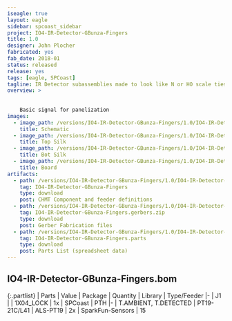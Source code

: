 ```yaml
---
iseagle: true
layout: eagle
sidebar: spcoast_sidebar
project: IO4-IR-Detector-GBunza-Fingers
title: 1.0
designer: John Plocher
fabricated: yes
fab_date: 2018-01
status: released
release: yes
tags: [eagle, SPCoast]
tagline: IR Detector subassemblies made to look like N or HO scale ties.
overview: >
    
    
    Basic signal for panelization
images:
  - image_path: /versions/IO4-IR-Detector-GBunza-Fingers/1.0/IO4-IR-Detector-GBunza-Fingers.sch.png
    title: Schematic
  - image_path: /versions/IO4-IR-Detector-GBunza-Fingers/1.0/IO4-IR-Detector-GBunza-Fingers.top.brd.png
    title: Top Silk
  - image_path: /versions/IO4-IR-Detector-GBunza-Fingers/1.0/IO4-IR-Detector-GBunza-Fingers.bot.brd.png
    title: Bot Silk
  - image_path: /versions/IO4-IR-Detector-GBunza-Fingers/1.0/IO4-IR-Detector-GBunza-Fingers.brd.png
    title: Board
artifacts:
  - path: /versions/IO4-IR-Detector-GBunza-Fingers/1.0/IO4-IR-Detector-GBunza-Fingers.dpv
    tag: IO4-IR-Detector-GBunza-Fingers
    type: download
    post: CHMT Component and feeder definitions
  - path: /versions/IO4-IR-Detector-GBunza-Fingers/1.0/IO4-IR-Detector-GBunza-Fingers.gerbers.zip
    tag: IO4-IR-Detector-GBunza-Fingers.gerbers.zip
    type: download
    post: Gerber Fabrication files
  - path: /versions/IO4-IR-Detector-GBunza-Fingers/1.0/IO4-IR-Detector-GBunza-Fingers.parts.csv
    tag: IO4-IR-Detector-GBunza-Fingers.parts
    type: download
    post: Parts List (spreadsheet data)
---
```


## IO4-IR-Detector-GBunza-Fingers.bom

{:.partlist}
| Parts | Value | Package | Quantity | Library | Type/Feeder
|-
| J1 |  | 1X04_LOCK | 1x | SPCoast | PTH
|-
| T.AMBIENT, T.DETECTED | PT19-21C/L41 | ALS-PT19 | 2x | SparkFun-Sensors | 15
